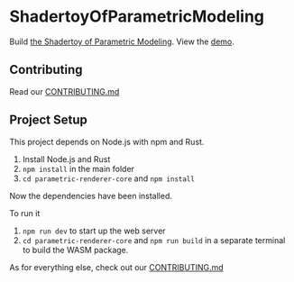 # ShadertoyOfParametricModeling

Build [the Shadertoy of Parametric Modeling](https://math2model.cg.tuwien.ac.at/). View the [demo](https://math2model.cg.tuwien.ac.at/).

## Contributing

Read our [CONTRIBUTING.md](./CONTRIBUTING.md)

## Project Setup

This project depends on Node.js with npm and Rust. 

1. Install Node.js and Rust
2. `npm install` in the main folder
3. `cd parametric-renderer-core` and `npm install`

Now the dependencies have been installed.

To run it
1. `npm run dev` to start up the web server
2. `cd parametric-renderer-core` and `npm run build` in a separate terminal to build the WASM package.

As for everything else, check out our [CONTRIBUTING.md](./CONTRIBUTING.md)
